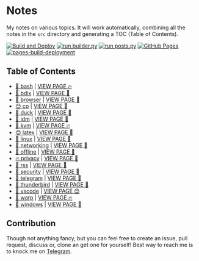 # Notes

My notes on various topics. It will work automatically, combining all the notes in the `src` directory and generating a TOC (Table of Contents).

[![Build and Deploy](https://github.com/SharafatKarim/notes/actions/workflows/action.yml/badge.svg)](https://github.com/SharafatKarim/notes/actions/workflows/action.yml)
[![run builder.py](https://github.com/SharafatKarim/notes/actions/workflows/action.yml/badge.svg)](https://github.com/SharafatKarim/notes/actions/workflows/action.yml)
[![run posts.py](https://github.com/SharafatKarim/notes/actions/workflows/posts.yml/badge.svg)](https://github.com/SharafatKarim/notes/actions/workflows/posts.yml)
[![GitHub Pages](https://github.com/SharafatKarim/notes/actions/workflows/gh-pages.yml/badge.svg)](https://github.com/SharafatKarim/notes/actions/workflows/gh-pages.yml)
[![pages-build-deployment](https://github.com/SharafatKarim/notes/actions/workflows/pages/pages-build-deployment/badge.svg)](https://github.com/SharafatKarim/notes/actions/workflows/pages/pages-build-deployment)


## Table of Contents

- [🌈 bash](src/bash.md) | <a href='https://sharafat.is-a.dev/notes/bash' target='_blank'>VIEW PAGE 🔥</a>
- [🎉 bdix](src/bdix.md) | <a href='https://sharafat.is-a.dev/notes/bdix' target='_blank'>VIEW PAGE 🌟</a>
- [🌈 browser](src/browser.md) | <a href='https://sharafat.is-a.dev/notes/browser' target='_blank'>VIEW PAGE 🎉</a>
- [😊 cp](src/cp.md) | <a href='https://sharafat.is-a.dev/notes/cp' target='_blank'>VIEW PAGE 🚀</a>
- [🌟 duck](src/duck.md) | <a href='https://sharafat.is-a.dev/notes/duck' target='_blank'>VIEW PAGE 🌟</a>
- [👾 idm](src/idm.md) | <a href='https://sharafat.is-a.dev/notes/idm' target='_blank'>VIEW PAGE 🍕</a>
- [🌈 kvm](src/kvm.md) | <a href='https://sharafat.is-a.dev/notes/kvm' target='_blank'>VIEW PAGE 🔥</a>
- [😊 latex](src/latex.md) | <a href='https://sharafat.is-a.dev/notes/latex' target='_blank'>VIEW PAGE 🤖</a>
- [🤖 linux](src/linux.md) | <a href='https://sharafat.is-a.dev/notes/linux' target='_blank'>VIEW PAGE 👾</a>
- [🚀 networking](src/networking.md) | <a href='https://sharafat.is-a.dev/notes/networking' target='_blank'>VIEW PAGE 🎉</a>
- [🎸 offline](src/offline.md) | <a href='https://sharafat.is-a.dev/notes/offline' target='_blank'>VIEW PAGE 🍕</a>
- [🔥 privacy](src/privacy.md) | <a href='https://sharafat.is-a.dev/notes/privacy' target='_blank'>VIEW PAGE 👾</a>
- [🎸 rss](src/rss.md) | <a href='https://sharafat.is-a.dev/notes/rss' target='_blank'>VIEW PAGE 🎉</a>
- [👾 security](src/security.md) | <a href='https://sharafat.is-a.dev/notes/security' target='_blank'>VIEW PAGE 🤖</a>
- [🍕 telegram](src/telegram.md) | <a href='https://sharafat.is-a.dev/notes/telegram' target='_blank'>VIEW PAGE 🎸</a>
- [🌟 thunderbird](src/thunderbird.md) | <a href='https://sharafat.is-a.dev/notes/thunderbird' target='_blank'>VIEW PAGE 🍕</a>
- [🌈 vscode](src/vscode.md) | <a href='https://sharafat.is-a.dev/notes/vscode' target='_blank'>VIEW PAGE 😊</a>
- [🤖 warp](src/warp.md) | <a href='https://sharafat.is-a.dev/notes/warp' target='_blank'>VIEW PAGE 🔥</a>
- [🍕 windows](src/windows.md) | <a href='https://sharafat.is-a.dev/notes/windows' target='_blank'>VIEW PAGE 🍕</a>

## Contribution

Though not anything fancy, but you can feel free to create an issue, pull request, discuss or, clone an get one for yourself!
Best way to reach me is to knock me on [Telegram](https://t.me/SharafatKarim).

